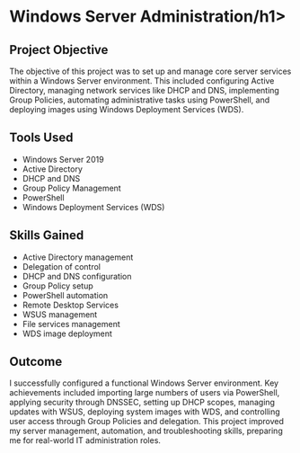 <h1>Windows Server Administration/h1>

<h2>Project Objective</h2>
<p>The objective of this project was to set up and manage core server services within a Windows Server environment. This included configuring Active Directory, managing network services like DHCP and DNS, implementing Group Policies, automating administrative tasks using PowerShell, and deploying images using Windows Deployment Services (WDS).</p>

<h2>Tools Used</h2>
<ul>
    <li>Windows Server 2019</li>
    <li>Active Directory</li>
    <li>DHCP and DNS</li>
    <li>Group Policy Management</li>
    <li>PowerShell</li>
    <li>Windows Deployment Services (WDS)</li>
</ul>

<h2>Skills Gained</h2>
<ul>
    <li>Active Directory management</li>
    <li>Delegation of control</li>
    <li>DHCP and DNS configuration</li>
    <li>Group Policy setup</li>
    <li>PowerShell automation</li>
    <li>Remote Desktop Services</li>
    <li>WSUS management</li>
    <li>File services management</li>
    <li>WDS image deployment</li>
</ul>

<h2>Outcome</h2>
<p>I successfully configured a functional Windows Server environment. Key achievements included importing large numbers of users via PowerShell, applying security through DNSSEC, setting up DHCP scopes, managing updates with WSUS, deploying system images with WDS, and controlling user access through Group Policies and delegation. This project improved my server management, automation, and troubleshooting skills, preparing me for real-world IT administration roles.</p>

